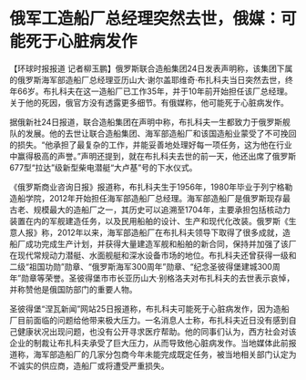 # 俄军工造船厂总经理突然去世，俄媒：可能死于心脏病发作

【环球时报报道
记者柳玉鹏】俄罗斯联合造船集团24日发表声明称，该集团下属的俄罗斯海军部造船厂总经理亚历山大·谢尔盖耶维奇·布扎科夫当日突然去世，终年66岁。布扎科夫在这一造船厂已工作35年，并于10年前开始担任该厂总经理。关于他的死因，俄官方没有透露更多细节。有俄媒称，他可能死于心脏病发作。

据俄新社24日报道，联合造船集团在声明中称，布扎科夫一生都致力于俄罗斯舰队的发展。他的去世让联合造船集团、海军部造船厂和该国造船业蒙受了不可挽回的损失。“他承担了最复杂的工作，并能妥善地处理好每一项任务，这为他在行业中赢得极高的声誉。”声明还提到，就在布扎科夫去世的前一天，他还出席了俄罗斯677型“拉达”级新型柴电潜艇“大卢基”号的下水仪式。

《俄罗斯商业咨询日报》报道称，布扎科夫生于1956年，1980年毕业于列宁格勒造船学院，2012年开始担任海军部造船厂总经理。海军部造船厂是俄罗斯现存最古老、规模最大的造船厂之一，其历史可以追溯至1704年，主要承担包括核动力装置在内的军舰建造任务，以及民用船舶的设计、生产和现代化改装。俄罗斯《生意人报》称，2012年以来，海军部造船厂在布扎科夫领导下取得了很多成就，造船厂成功完成生产计划，并获得大量建造军舰和船舶的新合同，保持并加强了该厂在现代常规动力潜艇、水面舰艇和深水设备市场的地位。布扎科夫还曾获得一级和二级“祖国功勋”勋章、“俄罗斯海军300周年”勋章、“纪念圣彼得堡建城300周年”勋章等荣誉。圣彼得堡市市长亚历山大·别格洛夫对布扎科夫的去世表示哀悼，并称赞他是俄国防部门的重要人物。

圣彼得堡“涅瓦新闻”网站25日报道称，布扎科夫可能死于心脏病发作，因为造船厂目前面临的问题给他带来极大压力。一名消息人士称，布扎科夫近日没有感到自己健康状况出现问题，也没有公开寻求医疗帮助。他的同事们认为，西方社会对该企业的制裁让布扎科夫承受了巨大压力，从而导致他心脏病发作。当地媒体此前报道称，海军部造船厂的几家分包商今年未能完成既定任务，被当地相关部门认定为不诚实的供应商，造船厂或将遭受严重损失。

